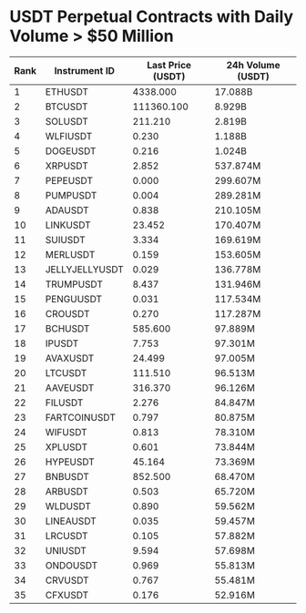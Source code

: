 # USDT Perpetual Contracts with Daily Volume > $50 Million

| Rank | Instrument ID | Last Price (USDT) | 24h Volume (USDT) |
|------|---------------|-------------------|-------------------|
| 1 | ETHUSDT | 4338.000 | 17.088B |
| 2 | BTCUSDT | 111360.100 | 8.929B |
| 3 | SOLUSDT | 211.210 | 2.819B |
| 4 | WLFIUSDT | 0.230 | 1.188B |
| 5 | DOGEUSDT | 0.216 | 1.024B |
| 6 | XRPUSDT | 2.852 | 537.874M |
| 7 | PEPEUSDT | 0.000 | 299.607M |
| 8 | PUMPUSDT | 0.004 | 289.281M |
| 9 | ADAUSDT | 0.838 | 210.105M |
| 10 | LINKUSDT | 23.452 | 170.407M |
| 11 | SUIUSDT | 3.334 | 169.619M |
| 12 | MERLUSDT | 0.159 | 153.605M |
| 13 | JELLYJELLYUSDT | 0.029 | 136.778M |
| 14 | TRUMPUSDT | 8.437 | 131.946M |
| 15 | PENGUUSDT | 0.031 | 117.534M |
| 16 | CROUSDT | 0.270 | 117.287M |
| 17 | BCHUSDT | 585.600 | 97.889M |
| 18 | IPUSDT | 7.753 | 97.301M |
| 19 | AVAXUSDT | 24.499 | 97.005M |
| 20 | LTCUSDT | 111.510 | 96.513M |
| 21 | AAVEUSDT | 316.370 | 96.126M |
| 22 | FILUSDT | 2.276 | 84.847M |
| 23 | FARTCOINUSDT | 0.797 | 80.875M |
| 24 | WIFUSDT | 0.813 | 78.310M |
| 25 | XPLUSDT | 0.601 | 73.844M |
| 26 | HYPEUSDT | 45.164 | 73.369M |
| 27 | BNBUSDT | 852.500 | 68.470M |
| 28 | ARBUSDT | 0.503 | 65.720M |
| 29 | WLDUSDT | 0.890 | 59.562M |
| 30 | LINEAUSDT | 0.035 | 59.457M |
| 31 | LRCUSDT | 0.105 | 57.882M |
| 32 | UNIUSDT | 9.594 | 57.698M |
| 33 | ONDOUSDT | 0.969 | 55.813M |
| 34 | CRVUSDT | 0.767 | 55.481M |
| 35 | CFXUSDT | 0.176 | 52.916M |

